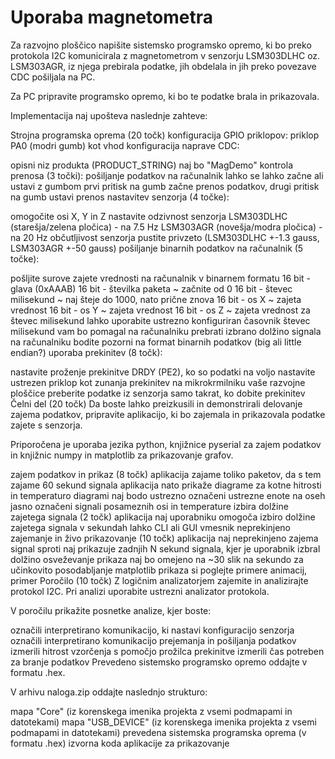# Uporaba magnetometra

Za razvojno ploščico napišite sistemsko programsko opremo, ki bo preko protokola I2C komunicirala z magnetometrom v senzorju LSM303DLHC oz. LSM303AGR, iz njega prebirala podatke, jih obdelala in jih preko povezave CDC pošiljala na PC.

Za PC pripravite programsko opremo, ki bo te podatke brala in prikazovala.

Implementacija naj upošteva naslednje zahteve:

Strojna programska oprema (20 točk)
konfiguracija GPIO priklopov:
priklop PA0 (modri gumb) kot vhod
konfiguracija naprave CDC:

opisni niz produkta (PRODUCT_STRING) naj bo "MagDemo"
kontrola prenosa (3 točki):
pošiljanje podatkov na računalnik lahko se lahko začne ali ustavi z gumbom
prvi pritisk na gumb začne prenos podatkov, drugi pritisk na gumb ustavi prenos
nastavitev senzorja (4 točke):

omogočite osi X, Y in Z
nastavite odzivnost senzorja
LSM303DLHC (starešja/zelena pločica) - na 7.5 Hz
LSM303AGR (novešja/modra pločica) - na 20 Hz
občutljivost senzorja pustite privzeto (LSM303DLHC +-1.3 gauss, LSM303AGR +-50 gauss)
pošiljanje binarnih podatkov na računalnik (5 točke):

pošljite surove zajete vrednosti na računalnik v binarnem formatu
16 bit - glava (0xAAAB)
16 bit - številka paketa ~ začnite od 0
16 bit - števec milisekund ~ naj šteje do 1000, nato prične znova
16 bit - os X ~ zajeta vrednost
16 bit - os Y ~ zajeta vrednost
16 bit - os Z ~ zajeta vrednost
za števec milisekund lahko uporabite ustrezno konfiguriran časovnik
števec milisekund vam bo pomagal na računalniku prebrati izbrano dolžino signala
na računalniku bodite pozorni na format binarnih podatkov (big ali little endian?)
uporaba prekinitev (8 točk):

nastavite proženje prekinitve DRDY (PE2), ko so podatki na voljo
nastavite ustrezen priklop kot zunanja prekinitev na mikrokrmilniku vaše razvojne ploščice
preberite podatke iz senzorja samo takrat, ko dobite prekinitev
Čelni del (20 točk)
Da boste lahko preizkusili in demonstrirali delovanje zajema podatkov, pripravite aplikacijo, ki bo zajemala in prikazovala podatke zajete s senzorja.

Priporočena je uporaba jezika python, knjižnice pyserial za zajem podatkov in knjižnic numpy in matplotlib za prikazovanje grafov.

zajem podatkov in prikaz (8 točk)
aplikacija zajame toliko paketov, da s tem zajame 60 sekund signala
aplikacija nato prikaže diagrame za kotne hitrosti in temperaturo
diagrami naj bodo ustrezno označeni
ustrezne enote na oseh
jasno označeni signali posameznih osi in temperature
izbira dolžine zajetega signala (2 točk)
aplikacija naj uporabniku omogoča izbiro dolžine zajetega signala v sekundah
lahko CLI ali GUI vmesnik
neprekinjeno zajemanje in živo prikazovanje (10 točk)
aplikacija naj neprekinjeno zajema signal
sproti naj prikazuje zadnjih N sekund signala, kjer je uporabnik izbral dolžino
osveževanje prikaza naj bo omejeno na ~30 slik na sekundo
za učinkovito posodabljanje matplotlib prikaza si poglejte primere animacij, primer
Poročilo (10 točk)
Z logičnim analizatorjem zajemite in analizirajte protokol I2C. Pri analizi uporabite ustrezni analizator protokola.

V poročilu prikažite posnetke analize, kjer boste:

označili interpretirano komunikacijo, ki nastavi konfiguracijo senzorja
označili interpretirano komunikacijo prejemanja in pošiljanja podatkov
izmerili hitrost vzorčenja s pomočjo prožilca prekinitve
izmerili čas potreben za branje podatkov
Prevedeno sistemsko programsko opremo oddajte v formatu .hex.

V arhivu naloga.zip oddajte naslednjo strukturo:

mapa "Core" (iz korenskega imenika projekta z vsemi podmapami in datotekami)
mapa "USB_DEVICE" (iz korenskega imenika projekta z vsemi podmapami in datotekami)
prevedena sistemska programska oprema (v formatu .hex)
izvorna koda aplikacije za prikazovanje